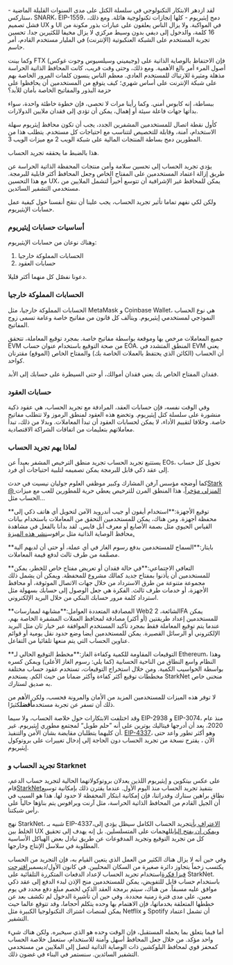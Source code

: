 لقد ازدهر الابتكار التكنولوجي في سلسلة الكتل على مدى السنوات القليلة الماضية - ستاركس، SNARK، EIP-1559، دمج إيثيريوم - كلها إنجازات تكنولوجية هائلة. ومع ذلك، فشل تصميم UX و UI في المواكبة. ولا يزال الناس يعلقون على عبارات بذور مكونة من 16 كلمة، والدخول إلى ديفي بدون وسيط مركزي لا يزال مخيفا للكثيرين جدا. تحسين تجربة المستخدم على الشبكة العنكبوتية (الإنترنت) في المليار مستخدم القادم، أمر حاسم.

وكما بينت FTX (وجيميني وسيلسيوس وجوت غوكس) فإن الاحتفاظ بالوصاية الذاتية على أصول المرء أمر بالغ الأهمية. ومع ذلك، وحتى وقت قريب، كانت المحافظ الذاتية الحراسة مذهلة ومثيرة للارتباك للمستخدم العادي. معظم الناس ينسون كلمات المرور الخاصة بهم على شبكة الإنترنت على أساس شهري؛ كيف يتوقع من المستخدمين أن يحافظوا على حزمة البذور والمفاتيح الخاصة بأمان للأبد؟

ببساطة، إنه كابوس أمني. وكما رأينا مرات لا تحصى، فإن خطوة خاطئة واحدة، سواء بدأتها جهات فاعلة سيئة أو إهمال، يمكن أن تؤدي إلى فقدان ملايين الدولارات.

كأول نقطة اتصال للمستخدمين المشفرين الجدد، يجب أن تكون محافظ إيثريوم سهلة الاستخدام، آمنة، وقابلة للتخصيص لتتناسب مع احتياجات كل مستخدم. يتطلب هذا من المطورين دمج بساطة المنتجات المالية على شبكة الويب 2 مع ميزات الويب 3.

هذا بالضبط ما يحققه تجريد الحساب.

يؤدي تجريد الحساب إلى تحسين سلامة وأمن منتجات المحفظة الذاتية الحراسة عن طريق إزالة اعتماد المستخدمين على المفتاح الخاص وجعل المحافظ أكثر قابلية للبرمجة. مع هذا التحسين UX، يمكن للمحافظ غير الإشرافية أن تتوسع أخيراً لتشمل الملايين من مستخدمي التشفير السائدين.

ولكن لكي نفهم تماما تأثير تجريد الحساب، يجب علينا أن ننقح أنفسنا حول كيفية عمل حسابات الإيثيريوم.

### أساسيات حسابات إيثيريوم

وهناك نوعان من حسابات الإيثيريوم:

1. الحسابات المملوكة خارجيا
2. حسابات العقود

دعونا نفصّل كل منهما أكثر قليلا.

### الحسابات المملوكة خارجيا

الحسابات المملوكة خارجيا، مثل MetaMask و Coinbase Wallet، هي نوع الحساب النموذجي لمستخدمي إيثيريوم. ويتألف كل قانون من مفاتيح خاصة وعامة تسمى زوج المفاتيح.

جميع المعاملات مرخص بها وموقعة بواسطة مفاتيح خاصة. بمجرد توقيع المعاملة، تتحقق EVM من صحة التوقيع باستخدام عنوان حساب EOA. المنطق المتشدد في EVM يعني أن الحساب (الكائن الذي يحتفظ بالعملات الخاصة بك) والمفتاح الخاص (الموقع) مقترنان كواحد.

فقدان المفتاح الخاص بك يعني فقدان أموالك، أو حتى السيطرة على حسابك إلى الأبد.

### حسابات العقود

وفي الوقت نفسه، فإن حسابات العقد، المرادفة مع تجريد الحساب، هي عقود ذكية منشورة على سلسلة كتل إيثيريوم. وتخضع هذه العقود لمنطق الرموز ولا تتطلب مفاتيح خاصة. وخلافا لتقييم الأداء، لا يمكن لحسابات العقود أن تبدأ المعاملات. وبدلا من ذلك، تبدأ معاملاتهم بتعليمات من اتفاقات الشراكة الاقتصادية.

### لماذا يهم تجريد الحساب

يستتبع تجريد الحساب تجريد منطق الترخيص المشفر بعيداً عن EOs، تحويل كل حساب إلى عقد ذكي قابل للبرمجة يمكن تصميمه لتلبية احتياجات أي فرد.

كما أوضحه مؤسس آرفن المشارك وكبير موظفي العلوم جوليان نيسيت في حدث[Stark @ المنزلي مؤخراً](https://www.crowdcast.io/e/7olimxqv)، هذا المنطق المرن للترخيص يعطي حرية للمطورين للعب مع ميزات الحساب مثل…

**توقيع الأجهزة:**استخدام أيفون أو جيب أندرويد الآمن لتحويل أي هاتف ذكي إلى محفظة أجهزة. ومن هناك، يمكن للمستخدمين التحقق من المعاملات باستخدام بيانات القياس الحيوي مثل بصمة الأصابع أو معرف أبل فايس. لقد بدأنا بالفعل في مشاهدة محافظ الوصاية الذاتية مثل برافوس[نشر هذه الميزة.](https://medium.com/@braavos_starknet_wallet/hardware-signer-the-last-innovation-for-wallet-crypto-everyday-users-7e1974f93944)

**بايتار:**السماح للمستخدمين بدفع رسوم الغاز في أي عملة، أو حتى أن لديهم آلية مصمَّمة من طرف ثالث لدفع قيمة المعاملات.

**التعافي الاجتماعي:**في حالة فقدان أو تعريض مفتاح خاص للخطر، يمكن للمستخدمين أن يأذنوا بمفتاح جديد كمالك مشروع للمحفظة. ويمكن أن يشمل ذلك مجموعة متنوعة من طرق الاسترداد من خلال جهات الاتصال الموثوقة، أو محافظ الأجهزة، أو خدمات طرف ثالث. الفكرة هي جعل الوصول إلى حسابك بسهولة مثل استرداد كلمة مرور حسابك البنكي من خلال البريد الإلكتروني.

**المصادقة المتعددة العوامل:**مشابهة لممارسات Web2 الشائعة، 2FA يمكن للمستخدمين إعداد طريقتين (أو أكثر) مصادقة لمحافظ العملات المشفرة الخاصة بهم، عندما يتم توقيع المعاملة فقط بمجرد تأكيد المستخدم الموافقة عبر خيار ثان مثل البريد الإلكتروني أو الرسائل القصيرة. يمكن للمستخدمين أيضا وضع حدود نقل يومية أو قوائم عناوين الحساب التي يتم منعها تلقائيا من التفاعل.

**التوقيعات المقاومة للكمية وكفاءة الغاز:**مخطط التوقيع الحالي لـ Ethereum، وهذا النظام واسع النطاق من الناحية الحسابية (كما يلي: رسوم الغاز الأعلى) ويمكن كسره بواسطة الحواسيب الكمية. ومن خلال استخراج التوقيعات، تستخدم عقود حساب مختلفة مخططات توقيع أكثر كفاءة وأكثر ضمانا من حيث الكم. يستخدم StarkNet منحنى خاص به صديق لستارك.

لا توفر هذه الميزات للمستخدمين المزيد من الأمان والمرونة فحسب، ولكن الأهم من ذلك أن تسفر عن تجربة مستخدم**أفضل**كثيرًا.

وقد اختلفت الابتكارات حول خلاصة الحساب، ولا سيما EIP-2938 و EIP-3074، منذ عام 2020، بعد أن أدرجها فيتاليك بوترين على أنه ”حلم طويل“ لمجتمع مطوري إيثيريوم. غير أن كليهما يتطلبان مقايضة بشأن الأمن والتنفيذ. [EIP-4337](https://github.com/ethereum/EIPs/blob/3fd65b1a782912bfc18cb975c62c55f733c7c96e/EIPS/eip-4337.md)، وهو أكثر تطور واعد حتى الآن ، يقترح نسخة من تجريد الحساب دون الحاجة إلى إدخال تغييرات على بروتوكول إيثيريوم.

### **تجريد الحساب و Starknet**

على عكس بيتكوين و إيثيريوم اللذين يعدلان بروتوكولاتهما الحالية لتجريد حساب الدعم، قام[StarkNet](https://starkware.co/starknet/)بتنفيذ تجريد الحساب منذ اليوم الأول. عندما يقترن ذلك بإمكانية توسيع نطاق براهين ستارك وقدراتنا، فإن إمكانية ابتكار المحفظة لا حدود لها. هذا هو السبب في أن الجيل القادم من المحافظ الذاتية الحراسة، مثل آرنت وبرافوس يتم بناؤها حالياً على رأس شبكتنا.

نهج StarkNet، شبيه بـ EIP-4337،[الاعتراف بأن](https://community.starknet.io/t/starknet-account-abstraction-model-part-1/781)تجريد الحساب الكامل سيظل يؤدي إلى الخلط بين UX و[يمكن أن يفتح الباب](https://github.com/ethereum/EIPs/blob/master/EIPS/eip-4337.md#rationale)للهجمات على المتسلسلين. بل إنه يهدف إلى تحقيق كل من تجريد التوقيع وتجريد المدفوعات عن طريق تبادل بعض الهياكل الأساسية المطلوبة في سلاسل الإنتاج وخارجها.

وفي حين أنه لا يزال هناك الكثير من العمل الذي يتعين القيام به، فإن التجريد من الحساب يكتسب زخماً يتجاوز دائرة صغيرة من السكان المحليين. في كانون الأول/ديسمبر[اقترحت فيزا فكرة](https://www.coindesk.com/tech/2023/01/11/ethereum-upgrade-could-make-it-harder-to-lose-all-your-crypto/)استخدام تجريد الحساب لإعداد الدفعات المتكررة التلقائية على StarkNet. باستخدام حساب قابل للتفويض، يمكن للمستخدمين منح الإذن لبدء الدفع إلى عقد ذكي موافق عليه مسبقاً. من هناك، سيتم برمجة العقد الذكي لخصم مبلغ دفع محدد في يوم معين، على مدى فترة زمنية محددة. وفي حين أن تأشيرة الدخول لم تكشف بعد عن خططها المتعلقة بخدماتها، فإن الاهتمام بها وحده يتكلم أحجاما، وقد تتوقع عالما حيث يمكن لمنصات اشتراك التكنولوجيا الكبيرة مثل Netflix و Spotify أن تشمل اعتماد التشفير.

أما فيما يتعلق بما يحمله المستقبل، فإن الوقت وحده هو الذي سيخبره. ولكن هناك شيء واحد مؤكد. من خلال جعل المحافظ أسهل وآمنة للاستخدام، ستعمل خلاصة الحساب كمحفز قوي لمحافظ البلوكشين ذات الوصاية الذاتية لتصل إلى الملايين من مستخدمي التشفير السائدين. سنستمر في البناء في غضون ذلك.